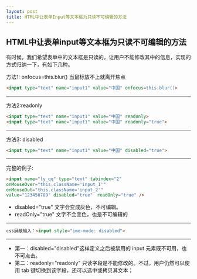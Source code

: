 ```yaml
---
layout: post
title: HTML中让表单Input等文本框为只读不可编辑的方法
---
```


## HTML中让表单input等文本框为只读不可编辑的方法
有时候，我们希望表单中的文本框是只读的，让用户不能修改其中的信息，实现的方式归纳一下，有如下几种。 

方法1: onfocus=this.blur() 当鼠标放不上就离开焦点
```HTML
<input type="text" name="input1" value="中国" onfocus=this.blur()> 
```
--------------
方法2:readonly
```HTML
<input type="text" name="input1" value="中国" readonly> 
<input type="text" name="input1" value="中国" readonly="true"> 
```
--------------
方法3: disabled
```HTML
<input type="text" name="input1" value="中国" disabled="true">
```
--------------
完整的例子:
```HTML
<input name="ly_qq" type="text" tabindex="2"
onMouseOver="this.className='input_1'" 
onMouseOut="this.className='input_2'" 
value="123456789" disabled="true"　readOnly="true" /> 
```
+ disabled="true" 文字会变成灰色，不可编辑。 
+ readOnly="true" 文字不会变色，也是不可编辑的
--------------
```HTML
css屏蔽输入：<input style="ime-mode: disabled"> 
```
--------------
+ 第一：disabled="disabled"这样定义之后被禁用的 input 元素既不可用，也不可点击。
+ 第二：readonly="readonly" 只读字段是不能修改的。不过，用户仍然可以使用 tab 键切换到该字段，还可以选中或拷贝其文本；